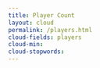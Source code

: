 ```yaml
---
title: Player Count
layout: cloud
permalink: /players.html
cloud-fields: players
cloud-min: 
cloud-stopwords:
---
```

